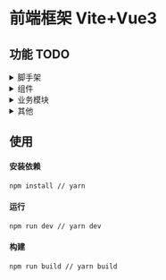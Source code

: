 # 前端框架 Vite+Vue3

## 功能 TODO

<details>
<summary>脚手架</summary>

- [x] 开发工具推荐
- [x] 创建项目
- [x] 目录结构
- [x] vite 工程化配置
  - [ ] gzip
- [x] 代码规范
  - [ ] VSCode 常用扩展
  - [x] 代码格式化 Prettier
  - [ ] 语法校验 ESlint
  - [ ] css 代码检测--stylelint
- [x] git 提交规范
- [x] 引入 ElementPlus 组件库
- [x] 引入 TailWindCSS
- [x] 配置 vue-router
  - [x] 基础配置
  - [x] meta 定义
  - [ ] keepalive 支持
  - [ ] 面包屑
  - [x] token 鉴权
  - [x] SSO 支持
- [x] 配置 Pinia
- [x] 封装 axios
  - [x] 基础配置
  - [x] token 附加头部
  - [x] 响应错误处理
  - ~~[ ] 取消请求~~
  - [ ] 加密加签
- [x] 配置 mock
- [ ] 配置数据类型 model
  - [ ] 通用 model
    - [ ] IQuerys, IQuerysBody, IRowData，IRowInfo
    - [ ] 查询条件 IQuery
    - [ ] 业务枚举 IEnumModel
- [x] 静态资源管理
  - [ ] 样式
    - [x] reset/variable/less 基础样式
    - [x] tailwindCSS/WindiCSS
    - [x] Element Plus UI 组件库
    - [ ] TailwindCSS 配置兼容 UI 组件库
    - [ ] polyfill 垫片—兼容旧版本浏览器
  - [x] svg
    - [x] svg-icon
  - [ ] 图片
- [x] 界面布局 layouts
- [x] 配置环境变量
- [x] 权限控制
- [ ] 国际化 i18n
- [ ] 工具库
  - [ ] 常用正则表达式（手机号，邮箱，身份证）
  - [ ] 函数库
    - [ ] 文件上传
    - [ ] 文件下载
  - [ ] 枚举定义 `enum.ts`
  - [x] message 封装
  - [x] storage 封装
  - [ ] 自定义指令
    - [x] `v-auth`
  - [ ] 常量
    - [ ] Token
    - [ ] BaseUrl
    - [ ] imageUrl
    - [ ] WssUrl

</details>

<details>
<summary>组件</summary>

- [x] 基础 UI 组件 base
  - [ ] 空状态：BaseEmpty
  - [ ] 标题 title
  - [ ] 返回按钮
  - [ ] 带 toolTip 的按钮：BaseTipButton
  - [ ] 基础弹框：BaseDialog
  - [ ] 基础侧边栏：BaseDrawer
  - [ ] 基础 icon：BaseIcon
  - [ ] 基础 Switch：BaseSwitch
  - [ ] 基础 Tag：BaseTag
  - [ ] 超出换行：BaseOverflow
  - [ ] ...
- [ ] 业务容器组件 bussiness
  - [ ] 搜索表单 searchForm
  - [ ] 数据表格 dataTable
  - [ ] 机构树
  - [ ] 图片上传
  - [ ] ...

</details>

<details>
<summary>业务模块</summary>

> 参考其他组件库：https://vben.vvbin.cn/#/dashboard/analysis

- [x] 登录注册
- [ ] 首页
  - [ ] 个人信息
  - [ ] changelog
  - [ ] 卡片
  - [ ] 柱状图
  - [ ] 饼图
  - [ ] 折线图
- [ ] 打印
- [ ] 下载 PDF
- [ ] 导入/导出 Excel
- [ ] 富文本编辑器
- [ ] markdown 编辑器
- [x] 项目用到的 svg 预览界面：`iconPreview.vue`

</details>

<details>
<summary>其他</summary>

- [ ] WIKI 文档
  - [x] 基础实现过程
    - [ ] 组件封装
    - [ ] use 函数库
  - [ ] UI 设计规范
  - [ ] Git 版本控制

</details>

## 使用

#### 安装依赖

```
npm install // yarn
```

#### 运行

```
npm run dev // yarn dev
```

#### 构建

```
npm run build // yarn build
```
